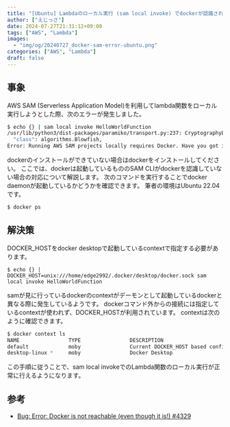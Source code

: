 ```yaml
---
title: "[Ubuntu] Lambdaのローカル実行 (sam local invoke) でdockerが認識されない"
author: ["えじっさ"]
date: 2024-07-27T21:31:12+09:00
tags: ["AWS", "Lambda"]
images:
  - "img/og/20240727_docker-sam-error-ubuntu.png"
categories: ["AWS", "Lambda"]
draft: false
---
```


## 事象

AWS SAM (Serverless Application Model)を利用してlambda関数をローカル実行しようとした際、次のエラーが発生しました。

```bash
$ echo {} | sam local invoke HelloWorldFunction
/usr/lib/python3/dist-packages/paramiko/transport.py:237: CryptographyDeprecationWarning: Blowfish has been deprecated and will be removed in a future release
  "class": algorithms.Blowfish,
Error: Running AWS SAM projects locally requires Docker. Have you got it installed and running?
```

dockerのインストールができていない場合はdockerをインストールしてください。
ここでは、dockerは起動しているもののSAM CLIがdockerを認識していない場合の対応について解説します。
次のコマンドを実行することでdocker daemonが起動しているかどうかを確認できます。
筆者の環境はUbuntu 22.04です。

```bash
$ docker ps

```

## 解決策

DOCKER_HOSTをdocker desktopで起動しているcontextで指定する必要があります。

```
$ echo {} | DOCKER_HOST=unix:///home/edge2992/.docker/desktop/docker.sock sam local invoke HelloWorldFunction

```

samが見に行っているdockerのcontextがデーモンとして起動しているdockerと異なる際に発生しているようです。
dockerコマンド外からの接続には指定しているcontextが使われず、DOCKER_HOSTが利用されています。
contextは次のように確認できます。

```bash
$ docker context ls
NAME                TYPE                DESCRIPTION                               DOCKER ENDPOINT                                     KUBERNETES ENDPOINT   ORCHESTRATOR
default             moby                Current DOCKER_HOST based configuration   unix:///var/run/docker.sock
desktop-linux *     moby                Docker Desktop                            unix:///home/edge2992/.docker/desktop/docker.sock

```

この手順に従うことで、sam local invokeでのLambda関数のローカル実行が正常に行えるようになります。

## 参考

- [Bug: Error: Docker is not reachable (even though it is!) #4329](https://github.com/aws/aws-sam-cli/issues/4329)
